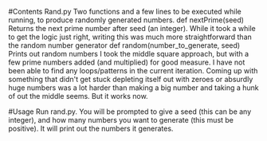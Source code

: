 #Contents
Rand.py
	Two functions and a few lines to be executed while running, to produce randomly generated numbers.
	def nextPrime(seed)
		Returns the next prime number after seed (an integer).
		While it took a while to get the logic just right, writing this was much more straightforward than the random number generator
	def random(number_to_generate, seed)
		Prints out random numbers
		I took the middle square approach, but with a few prime numbers added (and multiplied) for good measure. I have not been able to find any loops/patterns in the current iteration. Coming up with something that didn't get stuck depleting itself out with zeroes or absurdly huge numbers was a lot harder than making a big number and taking a hunk of out the middle seems. But it works now.

#Usage
Run rand.py. You will be prompted to give a seed (this can be any integer), and how many numbers you want to generate (this must be positive). It will print out the numbers it generates. 
